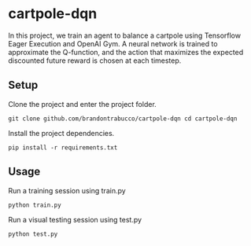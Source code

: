 # cartpole-dqn
In this project, we train an agent to balance a cartpole using Tensorflow Eager Execution and OpenAI Gym. A neural network is trained to approximate the Q-function, and the action that maximizes the expected discounted future reward is chosen at each timestep.

## Setup

Clone the project and enter the project folder.

`
git clone github.com/brandontrabucco/cartpole-dqn
cd cartpole-dqn
`

Install the project dependencies.

`
pip install -r requirements.txt
`

## Usage

Run a training session using train.py

`
python train.py
`

Run a visual testing session using test.py

`
python test.py
`
